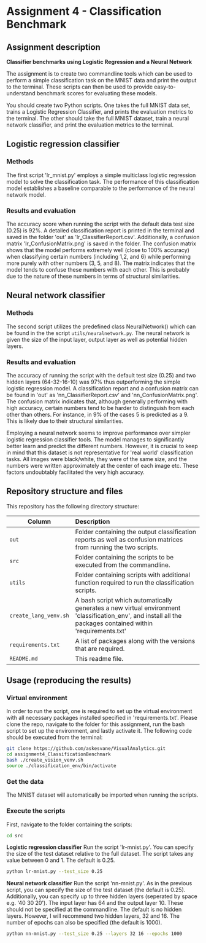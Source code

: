 # Assignment 4 - Classification Benchmark

## Assignment description

__Classifier benchmarks using Logistic Regression and a Neural Network__

The assignment is to create two commandline tools which can be used to perform a simple classification task on the MNIST data and print the output to the terminal. These scripts can then be used to provide easy-to-understand benchmark scores for evaluating these models.

You should create two Python scripts. One takes the full MNIST data set, trains a Logistic Regression Classifier, and prints the evaluation metrics to the terminal. The other should take the full MNIST dataset, train a neural network classifier, and print the evaluation metrics to the terminal.

## Logistic regression classifier

### Methods 
The first script 'lr_mnist.py' employs a simple multiclass logistic regression model to solve the classification task. The performance of this classification model establishes a baseline comparable to the performance of the neural network model.

### Results and evaluation
The accuracy score when running the script with the default data test size (0.25) is 92%. A detailed classification report is printed in the terminal and saved in the folder 'out' as 'lr_ClassifierReport.csv'. Additionally, a confusion matrix 'lr_ConfusionMatrix.png' is saved in the folder. The confusion matrix shows that the model performs extremely well (close to 100% accuracy) when classifying certain numbers (including 1,2, and 6) while performing more purely with other numbers (3, 5, and 8). The matrix indicates that the model tends to confuse these numbers with each other. This is probably due to the nature of these numbers in terms of structural similarities.

## Neural network classifier 

### Methods
The second script utilizes the predefined class NeuralNetwork() which can be found in the the script ```utils/neuralnetwork.py```. The neural network is given the size of the input layer, output layer as well as potential hidden layers. 

### Results and evaluation
The accuracy of running the script with the default test size (0.25) and two hidden layers (64-32-16-10) was 97% thus outperforming the simple logistic regression model. A classification report and a confusion matrix can be found in 'out' as 'nn_ClassifierReport.csv' and 'nn_ConfusionMatrix.png'. The confusion matrix indicates that, although generally performing with high accuracy, certain numbers tend to be harder to distinguish from each other than others. For instance, in 9% of the cases 5 is predicted as a 9. This is likely due to their structural similarities.

Employing a neural network seems to improve performance over simpler logistic regression classifier tools. The model manages to significantly better learn and predict the different numbers. However, it is crucial to keep in mind that this dataset is not representative for 'real world' classification tasks. All images were black/white, they were of the same size, and the numbers were written approximately at the center of each image etc. These factors undoubtably facilitated the very high accuracy.

## Repository structure and files
This repository has the following directory structure:

| Column | Description|
|--------|:-----------|
```out``` | Folder containing the output classification reports as well as confusion matrices from running the two scripts.
```src``` | Folder containing the scripts to be executed from the commandline.
```utils``` | Folder containing scripts with additional function required to run the classification scripts.
```create_lang_venv.sh``` | A bash script which automatically generates a new virtual environment 'classification_env', and install all the packages contained within 'requirements.txt'
```requirements.txt``` | A list of packages along with the versions that are required.
```README.md``` | This readme file.


## Usage (reproducing the results)

### Virtual environment
In order to run the script, one is required to set up the virtual environment with all necessary packages installed specified in 'requirements.txt'. Please clone the repo, navigate to the folder for this assignment, run the bash script to set up the environment, and lastly activate it. The following code should be executed from the terminal:

```bash
git clone https://github.com/askesvane/VisualAnalytics.git
cd assignment4_ClassificationBenchmark
bash ./create_vision_venv.sh
source ./classification_env/bin/activate
```

### Get the data
The MNIST dataset will automatically be imported when running the scripts.

### Execute the scripts
First, navigate to the folder containing the scripts:
```bash
cd src
```
__Logistic regression classifier__
Run the script 'lr-mnist.py'. You can specify the size of the test dataset relative to the full dataset. The script takes any value between 0 and 1. The default is 0.25.

```bash
python lr-mnist.py --test_size 0.25
```
__Neural network classifier__
Run the script 'nn-mnist.py'. As in the previous script, you can specify the size of the test dataset (the default is 0.25). Additionally, you can specify up to three hidden layers (seperated by space e.g. '40 30 20'). The input layer has 64 and the output layer 10. These should not be specified at the commandline. The default is no hidden layers. However, I will recommend two hidden layers, 32 and 16. The number of epochs can also be specified (the default is 1000).

```bash
python nn-mnist.py --test_size 0.25 --layers 32 16 --epochs 1000
```